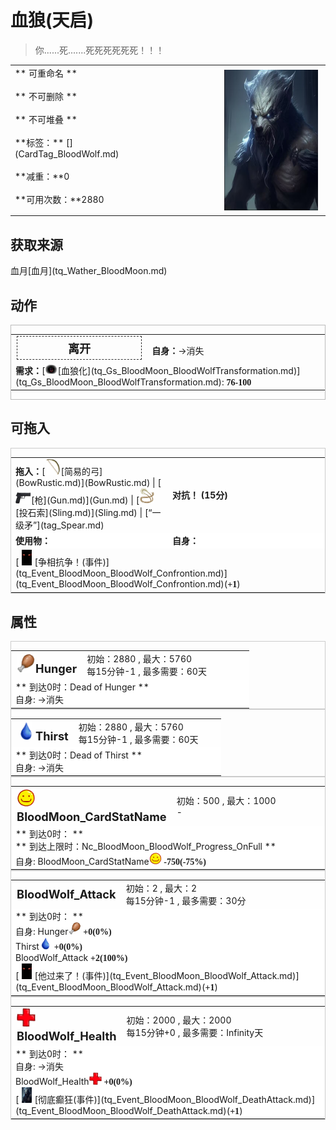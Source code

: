 # 血狼(天启)  
> 你......死.......死死死死死死！！！  
  
<table class="table table-bordered" data-toggle="table"  data-show-header="false"><thead style="display:none"><tr ><th  style="width:50%;text-align:left;vertical-align:top;"  >title</th><th  style="width:50%;text-align:left;vertical-align:top;"  ></th></tr></thead><tr ><td  style="width:50%;text-align:left;vertical-align:top;"  >** 可重命名 **<br><br>** 不可删除 **<br><br>** 不可堆叠 **<br><br>**标签：**	[](CardTag_BloodWolf.md)<br><br>**减重：**0<br><br>**可用次数：**2880</td><td  style="width:50%;text-align:left;vertical-align:top;"  ><div style="float:right; margin:5px"><div class="gamecard" style="width:150px; height:225px;"><a href="tq_Nc_BloodMoon_BloodWolf.md" style="color:black"><img decoding="async" src="Sprite/tq/BloodWolf(1)(1).png" class="cardimage" style="max-width:150px;max-height:225px;"><span style="font-size: 25px;">血狼</span></a></div></div></td></tr></tbody></table>  
  
## 获取来源  
<div style="display:inline-block"><div class="gamedatalist" style="text-align:left;min-width:200px;min-height:0px;"><div style="display:inline-block"><div style="display:inline-block;vertical-align:middle;">血月</div><div style="display:inline-block;vertical-align:middle;">[血月](tq_Wather_BloodMoon.md)</div></div></div></div>  
  
## 动作  
<div  style="border:1px solid #BBB"><table><tr><td rowspan="2" style="width:200px;text-align:center;font-size:1.3em;font-weight:bold"><div style="padding:5px;border:1px dashed #333"><div>离开</div></div></td><td></td></tr><tr><td><b>自身：</b>→消失</td></tr><tr><td colspan="2"><b>需求：</b>[<div style="width:20px;display:inline-block;text-align:center"><img decoding="async" src="Sprite/HunterProximity.png" href="a.md" style="max-width:20px;max-height:20px;"></div>[血狼化](tq_Gs_BloodMoon_BloodWolfTransformation.md)](tq_Gs_BloodMoon_BloodWolfTransformation.md): <span style="font-family:ui-monospace"><b>76-100</b></span></td></tr></table></div>  
  
  
## 可拖入  
<div  style="border:1px solid #CCC;"><table style="margin-bottom:0px;"><tr><td style="width:40%;text-align:left; background-color:#FEFEFE"><b>拖入：</b>[<div style="width:25px;display:inline-block;text-align:center"><img decoding="async" src="Sprite/Bow.png" href="a.md" style="max-width:25px;max-height:25px;"></div>[简易的弓](BowRustic.md)](BowRustic.md) | [<div style="width:25px;display:inline-block;text-align:center"><img decoding="async" src="Sprite/Pistol.png" href="a.md" style="max-width:25px;max-height:25px;"></div>[枪](Gun.md)](Gun.md) | [<div style="width:25px;display:inline-block;text-align:center"><img decoding="async" src="Sprite/Sling.png" href="a.md" style="max-width:25px;max-height:25px;"></div>[投石索](Sling.md)](Sling.md) | [“一级矛”](tag_Spear.md)</td><td style="width:40%;font-size:1em;font-weight:bold;background-color:#FEFEFE">对抗！ (<font data-toggle="tooltip" data-placement="top" title="1TP">15分</font>) </td></tr><tr style="background-color:#FFFFFF"><td style=""><b>使用物：</b></td><td style=""><b>自身：</b></td></tr><tr><td colspan="2">[<div style="width:25px;display:inline-block;text-align:center"><img decoding="async" src="Sprite/tq/BloodWolfAttack.png" href="a.md" style="max-width:25px;max-height:25px;"></div>[争相抗争！(事件)](tq_Event_BloodMoon_BloodWolf_Confrontion.md)](tq_Event_BloodMoon_BloodWolf_Confrontion.md)(<span style="font-family:ui-monospace"><b>+1</b></span>)</td></tr></table></div>  
  
## 属性   
<div  style="border:1px solid #CCC;"><table style="margin-bottom:0px;"><tr><td style="width:30%;text-align:left; background-color:#FEFEFE;font-size:1.3em;font-weight:bold;"><div style="width:30px;display:inline-block;text-align:center"><img decoding="async" src="Sprite/Hunger.png" href="a.md" style="max-width:30px;max-height:30px;"></div>Hunger</td><td style="font-size:1em;background-color:#FEFEFE">初始：2880 , 最大：5760<br>每15分钟-1 , 最多需要：<font data-toggle="tooltip" data-placement="top" title="5760TP">60天</font></td></tr><tr style="background-color:#FFFFFF"><td colspan=2>** 到达0时：Dead of Hunger **<br>自身: →消失</td></tr></table></div>  
<div  style="border:1px solid #CCC;"><table style="margin-bottom:0px;"><tr><td style="width:30%;text-align:left; background-color:#FEFEFE;font-size:1.3em;font-weight:bold;"><div style="width:30px;display:inline-block;text-align:center"><img decoding="async" src="Sprite/Thirst.png" href="a.md" style="max-width:30px;max-height:30px;"></div>Thirst</td><td style="font-size:1em;background-color:#FEFEFE">初始：2880 , 最大：5760<br>每15分钟-1 , 最多需要：<font data-toggle="tooltip" data-placement="top" title="5760TP">60天</font></td></tr><tr style="background-color:#FFFFFF"><td colspan=2>** 到达0时：Dead of Thirst **<br>自身: →消失</td></tr></table></div>  
<div  style="border:1px solid #CCC;"><table style="margin-bottom:0px;"><tr><td style="width:30%;text-align:left; background-color:#FEFEFE;font-size:1.3em;font-weight:bold;"><div style="width:30px;display:inline-block;text-align:center"><img decoding="async" src="Sprite/Content.png" href="a.md" style="max-width:30px;max-height:30px;"></div>BloodMoon_CardStatName</td><td style="font-size:1em;background-color:#FEFEFE">初始：500 , 最大：1000<br>-</td></tr><tr style="background-color:#FFFFFF"><td colspan=2>** 到达0时： **<br>** 到达上限时：Nc_BloodMoon_BloodWolf_Progress_OnFull **<br>自身: BloodMoon_CardStatName<div style="width:20px;display:inline-block;text-align:center"><img decoding="async" src="Sprite/Content.png" href="a.md" style="max-width:20px;max-height:20px;"></div>  <span style="font-family:ui-monospace"><b>-750(-75%)</b></span></td></tr></table></div>  
<div  style="border:1px solid #CCC;"><table style="margin-bottom:0px;"><tr><td style="width:30%;text-align:left; background-color:#FEFEFE;font-size:1.3em;font-weight:bold;">BloodWolf_Attack</td><td style="font-size:1em;background-color:#FEFEFE">初始：2 , 最大：2<br>每15分钟-1 , 最多需要：<font data-toggle="tooltip" data-placement="top" title="2TP">30分</font></td></tr><tr style="background-color:#FFFFFF"><td colspan=2>** 到达0时： **<br>自身: Hunger<div style="width:20px;display:inline-block;text-align:center"><img decoding="async" src="Sprite/Hunger.png" href="a.md" style="max-width:20px;max-height:20px;"></div>  <span style="font-family:ui-monospace"><b>+0(0%)</b></span><br>Thirst<div style="width:20px;display:inline-block;text-align:center"><img decoding="async" src="Sprite/Thirst.png" href="a.md" style="max-width:20px;max-height:20px;"></div>  <span style="font-family:ui-monospace"><b>+0(0%)</b></span><br>BloodWolf_Attack  <span style="font-family:ui-monospace"><b>+2(100%)</b></span><br>[<div style="width:25px;display:inline-block;text-align:center"><img decoding="async" src="Sprite/tq/BloodWolfAttack.png" href="a.md" style="max-width:25px;max-height:25px;"></div>[他过来了！(事件)](tq_Event_BloodMoon_BloodWolf_Attack.md)](tq_Event_BloodMoon_BloodWolf_Attack.md)(<span style="font-family:ui-monospace"><b>+1</b></span>)</td></tr></table></div>  
<div  style="border:1px solid #CCC;"><table style="margin-bottom:0px;"><tr><td style="width:30%;text-align:left; background-color:#FEFEFE;font-size:1.3em;font-weight:bold;"><div style="width:30px;display:inline-block;text-align:center"><img decoding="async" src="Sprite/Health.png" href="a.md" style="max-width:30px;max-height:30px;"></div>BloodWolf_Health</td><td style="font-size:1em;background-color:#FEFEFE">初始：2000 , 最大：2000<br>每15分钟+0 , 最多需要：<font data-toggle="tooltip" data-placement="top" title="InfinityTP">Infinity天</font></td></tr><tr style="background-color:#FFFFFF"><td colspan=2>** 到达0时： **<br>自身: →消失<br>BloodWolf_Health<div style="width:20px;display:inline-block;text-align:center"><img decoding="async" src="Sprite/Health.png" href="a.md" style="max-width:20px;max-height:20px;"></div>  <span style="font-family:ui-monospace"><b>+0(0%)</b></span><br>[<div style="width:25px;display:inline-block;text-align:center"><img decoding="async" src="Sprite/tq/BloodWolf(1)(1).png" href="a.md" style="max-width:25px;max-height:25px;"></div>[彻底癫狂(事件)](tq_Event_BloodMoon_BloodWolf_DeathAttack.md)](tq_Event_BloodMoon_BloodWolf_DeathAttack.md)(<span style="font-family:ui-monospace"><b>+1</b></span>)</td></tr></table></div>  


<script>document.title="血狼 - 卡牌生存百科 Card Survival Wiki";</script>